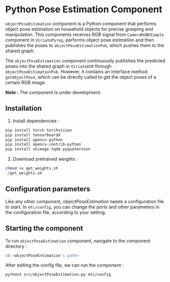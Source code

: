 # Python Pose Estimation Component

`objectPoseEstimation` component is a Python component that performs object pose estimation on household objects for precise grasping and manipulation. This components receives RGB signal from `CameraRGBDSimple` component in `ViriatoPyrep`, performs object pose estimation and then publishes the poses to `objectPoseEstimationPub`, which pushes them to the shared graph.

The `objectPoseEstimation` component continuously publishes the predicted poses into the shared graph in `ViriatoDSR` through `objectPoseEstimationPub`. However, it contains an interface method `getObjectPose`, which can be directly called to get the object poses of a certain RGB image.

**Note :** The component is under development.

## Installation

1)  Install dependencies :
```bash
pip install torch torchvision
pip install tensorboardX
pip install opencv-python
pip install opencv-contrib-python
pip install skimage tqdm pyquaternion
```

2)  Download pretrained weights :
```bash
chmod +x get_weights.sh
./get_weights.sh
```

## Configuration parameters

Like any other component, *objectPoseEstimation* needs a configuration file to start. In `etc/config`, you can change the ports and other parameters in the configuration file, according to your setting.

## Starting the component

To run `objectPoseEstimation` component, navigate to the component directory :
```bash
cd <objectPoseEstimation's path> 
```

After editing the config file, we can run the component :
```bash
python3 src/objectPoseEstimation.py etc/config
```

